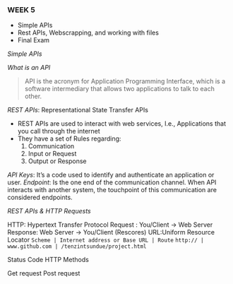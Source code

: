 ### WEEK 5

* Simple APIs
* Rest APIs, Webscrapping, and working with files
* Final Exam

*Simple APIs*

*What is an API*
> API is the acronym for Application Programming Interface, which is a software intermediary that allows two applications to talk to each other.

*REST APIs*: Representational State Transfer APIs
* REST APIs are used to interact with web services, I.e., Applications that you call through the internet
* They have a set of Rules regarding:
	1. Communication
	2. Input or Request
	3. Output or Response

 *API Keys*: It’s a code used to identify and authenticate an application or user. 
*Endpoint*: Is the one end of the communication channel. When API interacts with another system, the touchpoint of this communication are considered endpoints.

*REST APIs & HTTP Requests*

HTTP: Hypertext Transfer Protocol
Request : You/Client -> Web Server
Response: Web Server -> You/Client  (Rescores)
URL:Uniform Resource Locator
`Scheme | Internet address or Base URL | Route`
`http:// | www.github.com | /tenzintsundue/project.html`

Status Code
HTTP Methods

Get request
Post request

